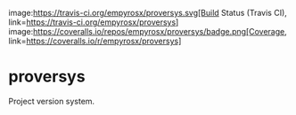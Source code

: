 image:https://travis-ci.org/empyrosx/proversys.svg[Build Status (Travis CI), link=https://travis-ci.org/empyrosx/proversys]
image:https://coveralls.io/repos/empyrosx/proversys/badge.png[Coverage, link=https://coveralls.io/r/empyrosx/proversys]

# proversys
Project version system.
